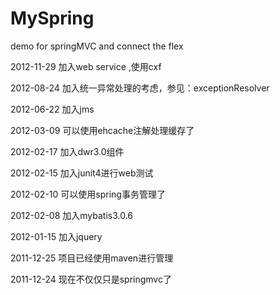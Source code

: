 MySpring
========

demo for springMVC and connect the flex

2012-11-29  加入web service ,使用cxf

2012-08-24	加入统一异常处理的考虑，参见：exceptionResolver

2012-06-22	加入jms

2012-03-09	可以使用ehcache注解处理缓存了

2012-02-17	加入dwr3.0组件

2012-02-15	加入junit4进行web测试

2012-02-10	可以使用spring事务管理了

2012-02-08	加入mybatis3.0.6

2012-01-15	加入jquery

2011-12-25	项目已经使用maven进行管理

2011-12-24	现在不仅仅只是springmvc了